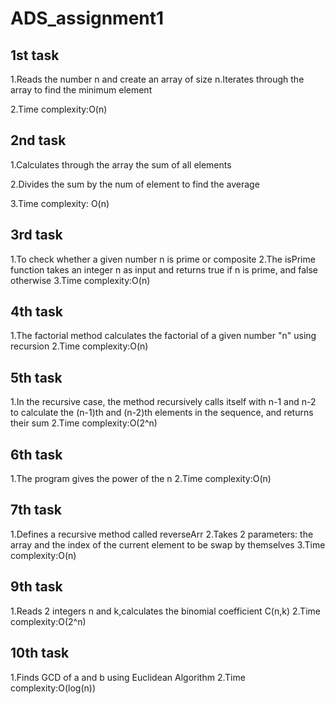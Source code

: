 # ADS_assignment1

## 1st task
1.Reads the number n and create an array of size n.Iterates through the array to find the minimum element


2.Time complexity:O(n)

## 2nd task
1.Calculates through the array the sum of all elements


2.Divides the sum by the num of element to find the average


3.Time complexity: O(n)

## 3rd task
1.To check whether a given number n is prime or composite
2.The isPrime function takes an integer n as input and returns true if n is prime, and false otherwise
3.Time complexity:O(n)

## 4th task
1.The factorial method calculates the factorial of a given number "n" using recursion
2.Time complexity:O(n)

## 5th task
1.In the recursive case, the method recursively calls itself with n-1 and n-2 to calculate the (n-1)th and (n-2)th elements in the sequence, and returns their sum
2.Time complexity:O(2^n)

## 6th task
1.The program gives the power of the n
2.Time complexity:O(n)

## 7th task
1.Defines a recursive method called reverseArr
2.Takes 2 parameters: the array and the index of the current element to be swap by themselves
3.Time complexity:O(n)

## 9th task
1.Reads 2 integers n and k,calculates the binomial coefficient C(n,k)
2.Time complexity:O(2^n)

## 10th task
1.Finds GCD of a and b using Euclidean Algorithm
2.Time complexity:O(log(n))
